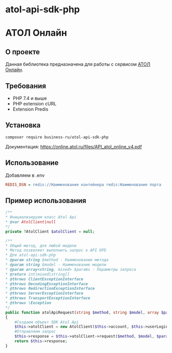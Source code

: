 # atol-api-sdk-php

# АТОЛ Онлайн

## О проекте

Данная библиотека предназначена для работы с
сервисом [АТОЛ Онлайн](https://online.atol.ru).

## Требования

* PHP 7.4 и выше
* PHP extension cURL
* Extension Predis

## Установка

```
composer require business-ru/atol-api-sdk-php
```

Документация: https://online.atol.ru/files/API_atol_online_v4.pdf

## Использование

Добавляем в .env

```ini
REDIS_DSN = redis://Наименование контейнера redis:Наименование порта
```

## Пример использования

```php
/**
* Инициализируем класс Atol Api
* @var AtolClient|null
*/
private ?AtolClient $atolClient = null;

/**
* Общий метод, для любой модели
* Метод позволяет выполнить запрос к API OFD
* Для atol-api-sdk-php
* @param string $method - Наименование метода
* @param string $model - Наименование модели
* @param array<string, mixed> $params - Параметры запроса
* @return int|mixed|string[]
* @throws ClientExceptionInterface
* @throws DecodingExceptionInterface
* @throws RedirectionExceptionInterface
* @throws ServerExceptionInterface
* @throws TransportExceptionInterface
* @throws \Exception
*/
public function atolApiRequest(string $method, string $model, array $params = [])
{
	#Создаем объект SDK Atol Api
	$this->atolClient = new AtolClient($this->account, $this->userLogin, $this->integrationPassword);
	#Отправляем запрос
	$this->response = $this->atolClient->request($method, $model, $params);
	return $this->response;
}

```
